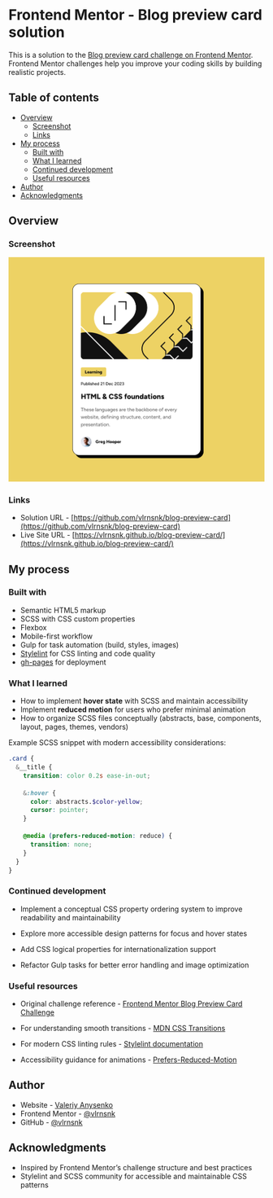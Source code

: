 # Frontend Mentor - Blog preview card solution

This is a solution to the [Blog preview card challenge on Frontend Mentor](https://www.frontendmentor.io/challenges/blog-preview-card-ckPaj01IcS). Frontend Mentor challenges help you improve your coding skills by building realistic projects.

## Table of contents

- [Overview](#overview)
  - [Screenshot](#screenshot)
  - [Links](#links)
- [My process](#my-process)
  - [Built with](#built-with)
  - [What I learned](#what-i-learned)
  - [Continued development](#continued-development)
  - [Useful resources](#useful-resources)
- [Author](#author)
- [Acknowledgments](#acknowledgments)

## Overview

### Screenshot

![](./screenshot.png)

### Links

- Solution URL - [https://github.com/vlrnsnk/blog-preview-card](https://github.com/vlrnsnk/blog-preview-card)
- Live Site URL - [https://vlrnsnk.github.io/blog-preview-card/](https://vlrnsnk.github.io/blog-preview-card/)

## My process

### Built with

- Semantic HTML5 markup
- SCSS with CSS custom properties
- Flexbox
- Mobile-first workflow
- Gulp for task automation (build, styles, images)
- [Stylelint](https://stylelint.io/) for CSS linting and code quality
- [gh-pages](https://www.npmjs.com/package/gh-pages) for deployment

### What I learned

- How to implement **hover state** with SCSS and maintain accessibility
- Implement **reduced motion** for users who prefer minimal animation
- How to organize SCSS files conceptually (abstracts, base, components, layout, pages, themes, vendors)

Example SCSS snippet with modern accessibility considerations:

```scss
.card {
  &__title {
    transition: color 0.2s ease-in-out;

    &:hover {
      color: abstracts.$color-yellow;
      cursor: pointer;
    }

    @media (prefers-reduced-motion: reduce) {
      transition: none;
    }
  }
}
```

### Continued development

- Implement a conceptual CSS property ordering system to improve readability and maintainability

- Explore more accessible design patterns for focus and hover states

- Add CSS logical properties for internationalization support

- Refactor Gulp tasks for better error handling and image optimization

### Useful resources

- Original challenge reference - [Frontend Mentor Blog Preview Card Challenge](https://www.frontendmentor.io/challenges/blog-preview-card-ckPaj01IcS)

- For understanding smooth transitions - [MDN CSS Transitions](https://developer.mozilla.org/en-US/docs/Web/CSS/transition)

- For modern CSS linting rules - [Stylelint documentation](https://stylelint.io/)

- Accessibility guidance for animations - [Prefers-Reduced-Motion](https://developer.mozilla.org/en-US/docs/Web/CSS/@media/prefers-reduced-motion)

## Author

- Website - [Valeriy Anysenko](https://vlrnsnk.com)
- Frontend Mentor - [@vlrnsnk](https://www.frontendmentor.io/profile/vlrnsnk)
- GitHub - [@vlrnsnk](https://github.com/vlrnsnk)

## Acknowledgments

- Inspired by Frontend Mentor’s challenge structure and best practices
- Stylelint and SCSS community for accessible and maintainable CSS patterns
